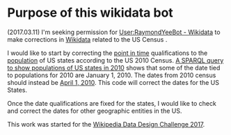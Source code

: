 
# Purpose of this wikidata bot

(2017.03.11) I'm seeking permission for [User:RaymondYeeBot - Wikidata](https://www.wikidata.org/wiki/User:RaymondYeeBot) to make corrections in [Wikidata](https://www.wikidata.org/wiki/Wikidata:Main_Page) related to the US Census . 

I would like to start by correcting the [point in time](https://www.wikidata.org/wiki/Property:P585) qualifications to the [population](https://www.wikidata.org/wiki/Property:P1082) of US states according to the US 2010 Census. [A SPARQL query to show populations of US states in 2010](http://tinyurl.com/zovzu9l) shows that some of the date tied to populations for 2010 are January 1, 2010.  The dates from 2010 census should instead be [April 1, 2010](https://hyp.is/pEHXDgauEeeVM2OQ5k0Saw/en.wikipedia.org/wiki/2010_United_States_Census).  This code will correct the dates for the US States. 

Once the date qualifications are fixed for the states, I would like to check and correct the dates for other geographic entities in the US.

This work was started for the [Wikipedia Data Design Challenge 2017](https://www.eventbrite.com/e/wikipedia-data-design-challenge-2017-tickets-31783891475).